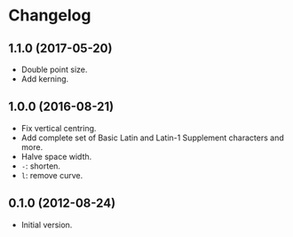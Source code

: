 Changelog
=========

1.1.0 (2017-05-20)
------------------

* Double point size.
* Add kerning.

1.0.0 (2016-08-21)
------------------

* Fix vertical centring.
* Add complete set of Basic Latin and Latin-1 Supplement characters and more.
* Halve space width.
* `-`: shorten.
* `l`: remove curve.

0.1.0 (2012-08-24)
------------------

* Initial version.
